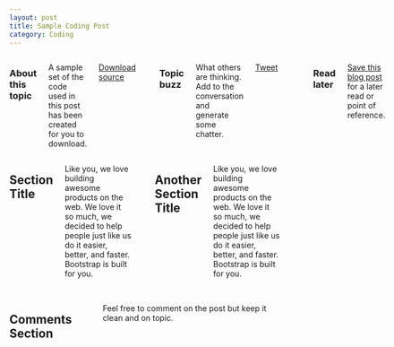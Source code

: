 ```yaml
---
layout: post
title: Sample Coding Post
category: Coding
---
```


<div class="row">
	<div class="span3 columns">
	  <h3>About this topic</h3>
	  <p>A sample set of the code used in this post has been created for you to download.</p>	  
	  <p><a href="#" target="_blank" class="btn btn-info">Download source</a></p>
	  <br/>
	  <h3>Topic buzz</h3>
	  <p>What others are thinking. Add to the conversation and generate some chatter.</p>
	  <p><a href="https://twitter.com/share" class="twitter-share-button" data-via="erjjones">Tweet</a></p>
	  <p><g:plusone size="medium"></g:plusone></p>	  
	  <br/>
	  <h3>Read later</h3>
	  <p><a href="http://www.instapaper.com/hello2?url={{ page.url }}&title={{ page.title }}" title="Save {{ page.title }} to Instapaper" target="_blank">Save this blog post</a> for a later read or point of reference.</p>
	</div>
	<div class="span9 columns">
	  <h2>Section Title</h2>
	  <p>Like you, we love building awesome products on the web. We love it so much, we decided to help people just like us do it easier, better, and faster. Bootstrap is built for you.</p>  
	  <hr>
	  <h2>Another Section Title</h2>
	  <p>Like you, we love building awesome products on the web. We love it so much, we decided to help people just like us do it easier, better, and faster. Bootstrap is built for you.</p>
	  <hr>
	</div>
</div> 

<div class="row">
	<div class="span3 columns">&nbsp;</div>
    <div class="span9 columns">    
		<h2>Comments Section</h2>
	    <p>Feel free to comment on the post but keep it clean and on topic.</p>	
		<div id="disqus_thread"></div>
		<script type="text/javascript">
			/* * * CONFIGURATION VARIABLES: EDIT BEFORE PASTING INTO YOUR WEBPAGE * * */
			var disqus_shortname = 'ericjones'; // required: replace example with your forum shortname

			/* * * DON'T EDIT BELOW THIS LINE * * */
			(function() {
				var dsq = document.createElement('script'); dsq.type = 'text/javascript'; dsq.async = true;
				dsq.src = 'http://' + disqus_shortname + '.disqus.com/embed.js';
				(document.getElementsByTagName('head')[0] || document.getElementsByTagName('body')[0]).appendChild(dsq);
			})();
		</script>
		<noscript>Please enable JavaScript to view the <a href="http://disqus.com/?ref_noscript">comments powered by Disqus.</a></noscript>
		<a href="http://disqus.com" class="dsq-brlink">blog comments powered by <span class="logo-disqus">Disqus</span></a>
	</div>
</div>

<!-- Twitter -->
<script>!function(d,s,id){var js,fjs=d.getElementsByTagName(s)[0];if(!d.getElementById(id)){js=d.createElement(s);js.id=id;js.src="//platform.twitter.com/widgets.js";fjs.parentNode.insertBefore(js,fjs);}}(document,"script","twitter-wjs");</script>

<!-- Google + -->
<script type="text/javascript">
  (function() {
    var po = document.createElement('script'); po.type = 'text/javascript'; po.async = true;
    po.src = 'https://apis.google.com/js/plusone.js';
    var s = document.getElementsByTagName('script')[0]; s.parentNode.insertBefore(po, s);
  })();
</script>